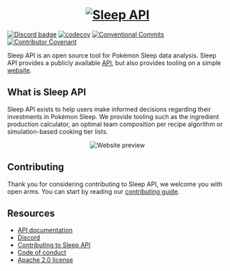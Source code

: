 <a href="https://sleepapi.azurewebsites.net/">
  <h1 align="center">
    <picture>
      <source media="(prefers-color-scheme: dark)" srcset="https://dev-sleepapi.azurewebsites.net/sleepapi-banner.png">
      <img alt="Sleep API" src="https://dev-sleepapi.azurewebsites.net/sleepapi-banner-bright.png">
    </picture>
  </h1>
</a>

[![Discord badge][]][Discord invite]
[![codecov](https://codecov.io/gh/SleepAPI/SleepAPI/graph/badge.svg?token=ASFVY848GK)](https://codecov.io/gh/SleepAPI/SleepAPI)
[![Conventional Commits](https://img.shields.io/badge/Conventional%20Commits-1.0.0-%23FE5196?logo=conventionalcommits&logoColor=white)](https://www.conventionalcommits.org/en/v1.0.0/)
[![Contributor Covenant](https://img.shields.io/badge/Contributor%20Covenant-2.1-4baaaa.svg)](CODE_OF_CONDUCT.md)

Sleep API is an open source tool for Pokémon Sleep data analysis. Sleep API provides a publicly available [API][API docs], but also provides tooling on a simple [website][sleepapi].

## What is Sleep API

Sleep API exists to help users make informed decisions regarding their investments in Pokémon Sleep. We provide tooling such as the ingredient production calculator, an optimal team composition per recipe algorithm or simulation-based cooking tier lists.

<p align="center"><img src="https://dev-sleepapi.azurewebsites.net/website-preview.png" alt="Website preview"></p>

## Contributing

Thank you for considering contributing to Sleep API, we welcome you with open arms. You can start by reading our [contributing guide](CONTRIBUTING.md).

## Resources

- [API documentation][API docs]
- [Discord][Discord invite]
- [Contributing to Sleep API](CONTRIBUTING.md)
- [Code of conduct](CODE_OF_CONDUCT.md)
- [Apache 2.0 license](LICENSE.md)

[Discord invite]: https://discord.gg/w97qFff8n4
[Discord badge]: https://img.shields.io/discord/1133923264146706452?logo=discord
[API docs]: https://sleepapi.azurewebsites.net/docs
[sleepapi]: https://sleepapi.azurewebsites.net
